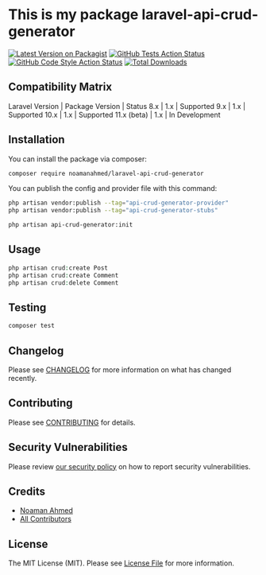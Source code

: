 # This is my package laravel-api-crud-generator

[![Latest Version on Packagist](https://img.shields.io/packagist/v/noamanahmed/laravel-api-crud-generator.svg?style=flat-square)](https://packagist.org/packages/noamanahmed/laravel-api-crud-generator)
[![GitHub Tests Action Status](https://img.shields.io/github/actions/workflow/status/noamanahmed/laravel-api-crud-generator/run-tests.yml?branch=main&label=tests&style=flat-square)](https://github.com/noamanahmed/laravel-api-crud-generator/actions?query=workflow%3Arun-tests+branch%3Amain)
[![GitHub Code Style Action Status](https://img.shields.io/github/actions/workflow/status/noamanahmed/laravel-api-crud-generator/fix-php-code-style-issues.yml?branch=main&label=code%20style&style=flat-square)](https://github.com/noamanahmed/laravel-api-crud-generator/actions?query=workflow%3A"Fix+PHP+code+style+issues"+branch%3Amain)
[![Total Downloads](https://img.shields.io/packagist/dt/noamanahmed/laravel-api-crud-generator.svg?style=flat-square)](https://packagist.org/packages/noamanahmed/laravel-api-crud-generator)


## Compatibility Matrix

Laravel Version | Package Version | Status
8.x | 1.x | Supported
9.x | 1.x | Supported
10.x | 1.x | Supported
11.x (beta) | 1.x | In Development

## Installation

You can install the package via composer:

```bash
composer require noamanahmed/laravel-api-crud-generator
```

You can publish the config and provider file with this command:

```bash
php artisan vendor:publish --tag="api-crud-generator-provider"
php artisan vendor:publish --tag="api-crud-generator-stubs"
```

```bash
php artisan api-crud-generator:init
```


## Usage

```php
php artisan crud:create Post
php artisan crud:create Comment
php artisan crud:delete Comment

```

## Testing

```bash
composer test
```

## Changelog

Please see [CHANGELOG](CHANGELOG.md) for more information on what has changed recently.

## Contributing

Please see [CONTRIBUTING](CONTRIBUTING.md) for details.

## Security Vulnerabilities

Please review [our security policy](../../security/policy) on how to report security vulnerabilities.

## Credits

- [Noaman Ahmed](https://github.com/noamanahmed)
- [All Contributors](../../contributors)

## License

The MIT License (MIT). Please see [License File](LICENSE.md) for more information.
